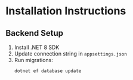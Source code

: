 # Installation Instructions

## Backend Setup

1. Install .NET 8 SDK
2. Update connection string in `appsettings.json`
3. Run migrations:
   ```bash
   dotnet ef database update
   ```
